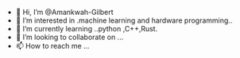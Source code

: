 - 👋 Hi, I’m @Amankwah-Gilbert
- 👀 I’m interested in .machine learning and  hardware programming..
- 🌱 I’m currently learning ..python ,C++,Rust.
- 💞️ I’m looking to collaborate on ...
- 📫 How to reach me ...

<!---
Amankwah-Gilbert/Amankwah-Gilbert is a ✨ special ✨ repository because its `README.md` (this file) appears on your GitHub profile.
You can click the Preview link to take a look at your changes.
--->
